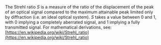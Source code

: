 
The Strehl ratio _S_ is a measure of the ratio of the displacement of the peak of an optical signal compared to the maximum attainable peak limited only by diffraction (i.e. an ideal optical system). _S_ takes a value between 0 and 1, with 0 implying a completely aberrated signal, and 1 implying a fully transmitted signal. For mathematical derivations, see: [https://en.wikipedia.org/wiki/Strehl_ratio](https://en.wikipedia.org/wiki/Strehl_ratio)